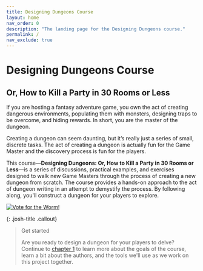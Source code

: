 ```yaml
---
title: Designing Dungeons Course
layout: home
nav_order: 0
description: "The landing page for the Designing Dungeons course."
permalink: /
nav_exclude: true
---
```


# Designing Dungeons Course

## Or, How to Kill a Party in 30 Rooms or Less

If you are hosting a fantasy adventure game, you own the act of creating dangerous environments, populating them with monsters, designing traps to be overcome, and hiding rewards. In short, you are the master of the dungeon. 

Creating a dungeon can seem daunting, but it’s really just a series of small, discrete tasks. The act of creating a dungeon is actually fun for the Game Master and the discovery process is fun for the players. 

This course&mdash;**Designing Dungeons: Or, How to Kill a Party in 30 Rooms or Less**&mdash;is a series of discussions, practical examples, and exercises designed to walk new Game Masters through the process of creating a new dungeon from scratch. The course provides a hands-on approach to the act of dungeon writing in an attempt to demystify the process. By following along, you'll construct a dungeon for your players to explore.

<a href="https://ennie-awards.com/vote/" target="_blank">
  <img src="https://i.ibb.co/sn6VJp6/ENNIE-Nominee-Worm.png" alt="Vote for the Worm!">
</a>

{: .josh-title .callout}
> Get started
> 
> Are you ready to design a dungeon for your players to delve? Continue to [chapter 1]({{site.baseurl}}/docs/chapter1/) to learn more about the goals of the course, learn a bit about the authors, and the tools we'll use as we work on this project together.